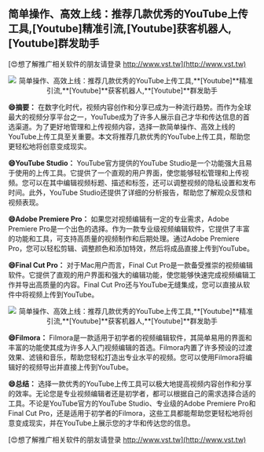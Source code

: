 ## **简单操作、高效上线：推荐几款优秀的YouTube上传工具,**[Youtube]**精准引流,**[Youtube]**获客机器人,**[Youtube]**群发助手**

[😍想了解推广相关软件的朋友请登录 http://www.vst.tw](http://www.vst.tw)

 <center><img src="https://vst.tw/MP4/tuiguang/png/1.png" alt="简单操作、高效上线：推荐几款优秀的YouTube上传工具,**[Youtube]**精准引流,**[Youtube]**获客机器人,**[Youtube]**群发助手"></center>

**😄摘要：**
在数字化时代，视频内容创作和分享已成为一种流行趋势。而作为全球最大的视频分享平台之一，YouTube成为了许多人展示自己才华和传达信息的首选渠道。为了更好地管理和上传视频内容，选择一款简单操作、高效上线的YouTube上传工具至关重要。本文将推荐几款优秀的YouTube上传工具，帮助您更轻松地将创意变成现实。

**😄YouTube Studio：**
YouTube官方提供的YouTube Studio是一个功能强大且易于使用的上传工具。它提供了一个直观的用户界面，使您能够轻松管理和上传视频。您可以在其中编辑视频标题、描述和标签，还可以调整视频的隐私设置和发布时间。此外，YouTube Studio还提供了详细的分析报告，帮助您了解观众反馈和视频表现。

**😄Adobe Premiere Pro：**
如果您对视频编辑有一定的专业需求，Adobe Premiere Pro是一个出色的选择。作为一款专业级视频编辑软件，它提供了丰富的功能和工具，可支持高质量的视频制作和后期处理。通过Adobe Premiere Pro，您可以轻松剪辑、调整颜色和添加特效，然后将成品直接上传到YouTube。

**😄Final Cut Pro：**
对于Mac用户而言，Final Cut Pro是一款备受推崇的视频编辑软件。它提供了直观的用户界面和强大的编辑功能，使您能够快速完成视频编辑工作并导出高质量的内容。Final Cut Pro还与YouTube无缝集成，您可以直接从软件中将视频上传到YouTube。

 <center><img src="https://vst.tw/MP4/tuiguang/png/0.png" alt="简单操作、高效上线：推荐几款优秀的YouTube上传工具,**[Youtube]**精准引流,**[Youtube]**获客机器人,**[Youtube]**群发助手"></center>

**😄Filmora：**
Filmora是一款适用于初学者的视频编辑软件，其简单易用的界面和丰富的功能使其成为许多人入门视频编辑的首选。Filmora内置了许多预设的过渡效果、滤镜和音乐，帮助您轻松打造出专业水平的视频。您可以使用Filmora将编辑好的视频导出并直接上传到YouTube。

**😄总结：**
选择一款优秀的YouTube上传工具可以极大地提高视频内容创作和分享的效率。无论您是专业视频编辑者还是初学者，都可以根据自己的需求选择合适的工具。不论是YouTube官方的YouTube Studio、专业级的Adobe Premiere Pro和Final Cut Pro，还是适用于初学者的Filmora，这些工具都能帮助您更轻松地将创意变成现实，并在YouTube上展示您的才华和传达您的信息。

[😍想了解推广相关软件的朋友请登录 http://www.vst.tw](http://www.vst.tw)



